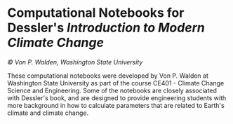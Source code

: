 # Computational Notebooks for Dessler's *Introduction to Modern Climate Change*

<i>© Von P. Walden, Washington State University</i>

These computational notebooks were developed by Von P. Walden at Washington State University as part of the course CE401 - Climate Change Science and Engineering. Some of the notebooks are closely associated with Dessler's book, and are designed to provide engineering students with more background in how to calculate parameters that are related to Earth's climate and climate change.
